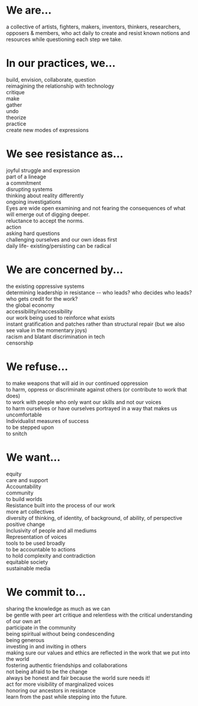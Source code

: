# We are...
a collective of artists, fighters, makers, inventors, thinkers, researchers, opposers & members, who act daily to create and resist known notions and resources while questioning each step we take.

# In our practices, we...
build, envision, collaborate, question  
reimagining the relationship with technology  
critique  
make  
gather  
undo  
theorize  
practice  
create new modes of expressions

# We see resistance as...
joyful struggle and expression  
part of a lineage  
a commitment  
disrupting systems  
thinking about reality differently  
ongoing investigations  
Eyes are wide open examining and not fearing the consequences of what will emerge out of digging deeper.  
reluctance to accept the norms.  
action  
asking hard questions  
challenging ourselves and our own ideas first  
daily life- existing/persisting can be radical

# We are concerned by...
the existing oppressive systems  
determining leadership in resistance -- who leads? who decides who leads? who gets credit for the work?  
the global economy  
accessibility/inaccessibility  
our work being used to reinforce what exists  
instant gratification and patches rather than structural repair (but we also see value in the momentary joys)  
racism and blatant discrimination in tech  
censorship  

# We refuse...
to make weapons that will aid in our continued oppression  
to harm, oppress or discriminate against others (or contribute to work that does)  
to work with people who only want our skills and not our voices  
to harm ourselves or have ourselves portrayed in a way that makes us uncomfortable  
Individualist measures of success  
to be stepped upon  
to snitch

# We want...
equity  
care and support  
Accountability  
community  
to build worlds  
Resistance built into the process of our work  
more art collectives  
diversity of thinking, of identity, of background, of ability, of perspective  
positive change  
Inclusivity of people and all mediums  
Representation of voices  
tools to be used broadly  
to be accountable to actions  
to hold complexity and contradiction  
equitable society  
sustainable media  

# We commit to...
sharing the knowledge as much as we can  
be gentle with peer art critique and relentless with the critical understanding of our own art  
participate in the community  
being spiritual without being condescending  
being generous  
investing in and inviting in others  
making sure our values and ethics are reflected in the work that we put into the world  
fostering authentic friendships and collaborations  
not being afraid to be the change  
always be honest and fair because the world sure needs it!  
act for more visibility of marginalized voices  
honoring our ancestors in resistance  
learn from the past while stepping into the future.
